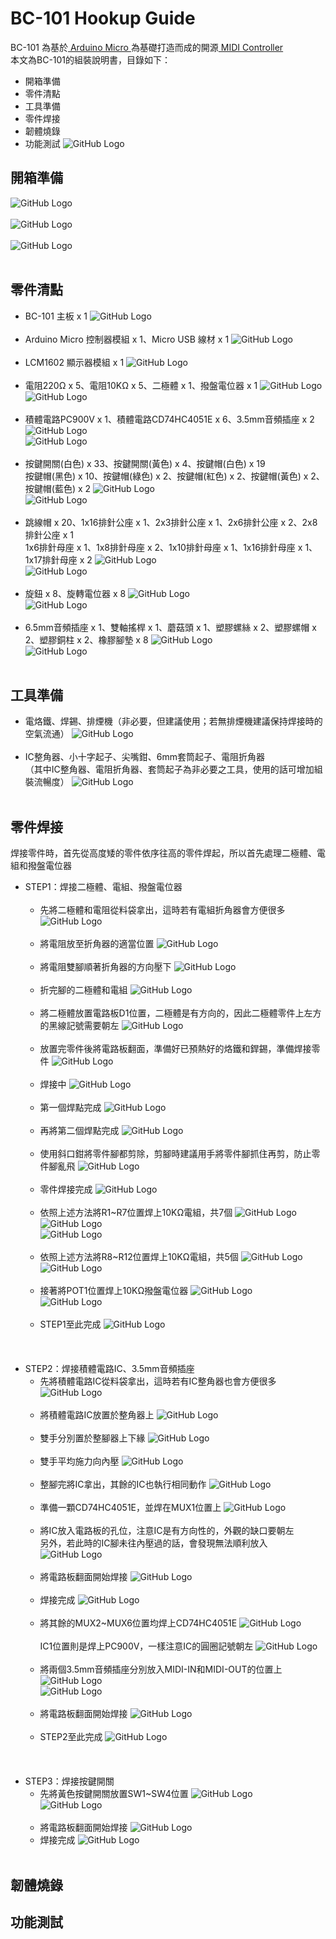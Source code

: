 # BC-101 Hookup Guide
BC-101 為基於[ Arduino Micro ](https://store.arduino.cc/usa/arduino-micro)為基礎打造而成的開源[ MIDI Controller ](https://en.wikipedia.org/wiki/MIDI_controller)<br>
本文為BC-101的組裝說明書，目錄如下：
* 開箱準備
* 零件清點
* 工具準備
* 零件焊接
* 韌體燒錄
* 功能測試
![GitHub Logo](https://mainnolab.files.wordpress.com/2021/05/00.png?w=1024)
## 開箱準備
![GitHub Logo](https://mainnolab.files.wordpress.com/2021/05/01-2.jpg?w=1024)<br><br>
![GitHub Logo](https://mainnolab.files.wordpress.com/2021/05/02-3.jpg?w=1024)<br><br>
![GitHub Logo](https://mainnolab.files.wordpress.com/2021/05/03-3.jpg?w=1024)<br><br>
## 零件清點
* BC-101 主板 x 1
![GitHub Logo](https://mainnolab.files.wordpress.com/2021/05/04.jpg?w=1024)<br><br>
* Arduino Micro 控制器模組 x 1、Micro USB 線材 x 1
![GitHub Logo](https://mainnolab.files.wordpress.com/2021/05/05.jpg?w=1024)<br><br>
* LCM1602 顯示器模組 x 1
![GitHub Logo](https://mainnolab.files.wordpress.com/2021/05/06.jpg?w=1024)<br><br>
* 電阻220Ω x 5、電阻10KΩ x 5、二極體 x 1、撥盤電位器 x 1
![GitHub Logo](https://mainnolab.files.wordpress.com/2021/05/08.jpg?w=1024)<br>
![GitHub Logo](https://mainnolab.files.wordpress.com/2021/05/07.jpg?w=1024)<br><br>
* 積體電路PC900V x 1、積體電路CD74HC4051E x 6、3.5mm音頻插座 x 2
![GitHub Logo](https://mainnolab.files.wordpress.com/2021/05/10.jpg?w=1024)<br>
![GitHub Logo](https://mainnolab.files.wordpress.com/2021/05/09.jpg?w=1024)<br><br>
* 按鍵開關(白色) x 33、按鍵開關(黃色) x 4、按鍵帽(白色) x 19<br>按鍵帽(黑色) x 10、按鍵帽(綠色) x 2、按鍵帽(紅色) x 2、按鍵帽(黃色) x 2、按鍵帽(藍色) x 2
![GitHub Logo](https://mainnolab.files.wordpress.com/2021/05/12.jpg?w=1024)<br>
![GitHub Logo](https://mainnolab.files.wordpress.com/2021/05/11.jpg?w=1024)<br><br>
* 跳線帽 x 20、1x16排針公座 x 1、2x3排針公座 x 1、2x6排針公座 x 2、2x8排針公座 x 1<br>1x6排針母座 x 1、1x8排針母座 x 2、1x10排針母座 x 1、1x16排針母座 x 1、1x17排針母座 x 2
![GitHub Logo](https://mainnolab.files.wordpress.com/2021/05/14.jpg?w=1024)<br>
![GitHub Logo](https://mainnolab.files.wordpress.com/2021/05/13.jpg?w=1024)<br><br>
* 旋鈕 x 8、旋轉電位器 x 8
![GitHub Logo](https://mainnolab.files.wordpress.com/2021/05/16.jpg?w=1024)<br>
![GitHub Logo](https://mainnolab.files.wordpress.com/2021/05/15.jpg?w=1024)<br><br>
* 6.5mm音頻插座 x 1、雙軸搖桿 x 1、蘑菇頭 x 1、塑膠螺絲 x 2、塑膠螺帽 x 2、塑膠銅柱 x 2、橡膠腳墊 x 8
![GitHub Logo](https://mainnolab.files.wordpress.com/2021/05/18.jpg?w=1024)<br>
![GitHub Logo](https://mainnolab.files.wordpress.com/2021/05/17.jpg?w=1024)<br><br>
## 工具準備
* 電烙鐵、焊錫、排煙機（非必要，但建議使用；若無排煙機建議保持焊接時的空氣流通）
![GitHub Logo](https://mainnolab.files.wordpress.com/2021/05/19.jpg?w=1024)<br><br>
* IC整角器、小十字起子、尖嘴鉗、6mm套筒起子、電阻折角器<br>
（其中IC整角器、電阻折角器、套筒起子為非必要之工具，使用的話可增加組裝流暢度）
![GitHub Logo](https://mainnolab.files.wordpress.com/2021/05/20.jpg?w=1024)<br><br>
## 零件焊接
焊接零件時，首先從高度矮的零件依序往高的零件焊起，所以首先處理二極體、電組和撥盤電位器<br>
- STEP1：焊接二極體、電組、撥盤電位器<br><br>
  - 先將二極體和電阻從料袋拿出，這時若有電組折角器會方便很多
![GitHub Logo](https://mainnolab.files.wordpress.com/2021/05/21.jpg?w=1024)<br><br>
  - 將電阻放至折角器的適當位置
![GitHub Logo](https://mainnolab.files.wordpress.com/2021/05/22.jpg?w=1024)<br><br>
  - 將電阻雙腳順著折角器的方向壓下
![GitHub Logo](https://mainnolab.files.wordpress.com/2021/05/23.jpg?w=1024)<br><br>
  - 折完腳的二極體和電組
![GitHub Logo](https://mainnolab.files.wordpress.com/2021/05/24.jpg?w=1024)<br><br>
  - 將二極體放置電路板D1位置，二極體是有方向的，因此二極體零件上左方的黑線記號需要朝左
![GitHub Logo](https://mainnolab.files.wordpress.com/2021/05/34.jpg?w=1024)<br><br>
  - 放置完零件後將電路板翻面，準備好已預熱好的烙鐵和銲錫，準備焊接零件
![GitHub Logo](https://mainnolab.files.wordpress.com/2021/05/26.jpg?w=1024)<br><br>
  - 焊接中
![GitHub Logo](https://mainnolab.files.wordpress.com/2021/05/27.jpg?w=1024)<br><br>
  - 第一個焊點完成
![GitHub Logo](https://mainnolab.files.wordpress.com/2021/05/28.jpg?w=1024)<br><br>
  - 再將第二個焊點完成
![GitHub Logo](https://mainnolab.files.wordpress.com/2021/05/29.jpg?w=1024)<br><br>
  - 使用斜口鉗將零件腳都剪除，剪腳時建議用手將零件腳抓住再剪，防止零件腳亂飛
![GitHub Logo](https://mainnolab.files.wordpress.com/2021/05/30.jpg?w=1024)<br><br>
  - 零件焊接完成
![GitHub Logo](https://mainnolab.files.wordpress.com/2021/05/31.jpg?w=1024)<br><br>
  - 依照上述方法將R1~R7位置焊上10KΩ電組，共7個
![GitHub Logo](https://mainnolab.files.wordpress.com/2021/05/32.jpg?w=1024)<br>
![GitHub Logo](https://mainnolab.files.wordpress.com/2021/05/35.jpg?w=1024)<br>
![GitHub Logo](https://mainnolab.files.wordpress.com/2021/05/33.jpg?w=1024)<br><br>
  - 依照上述方法將R8~R12位置焊上10KΩ電組，共5個
![GitHub Logo](https://mainnolab.files.wordpress.com/2021/05/37.jpg?w=1024)<br>
![GitHub Logo](https://mainnolab.files.wordpress.com/2021/05/36.jpg?w=1024)<br><br>
  - 接著將POT1位置焊上10KΩ撥盤電位器
![GitHub Logo](https://mainnolab.files.wordpress.com/2021/05/38.jpg?w=1024)<br>
![GitHub Logo](https://mainnolab.files.wordpress.com/2021/05/39.jpg?w=1024)<br><br>
  - STEP1至此完成
![GitHub Logo](https://mainnolab.files.wordpress.com/2021/05/40.jpg?w=1024)<br><br><br><br>
- STEP2：焊接積體電路IC、3.5mm音頻插座<br>
  - 先將積體電路IC從料袋拿出，這時若有IC整角器也會方便很多
![GitHub Logo](https://mainnolab.files.wordpress.com/2021/05/41.jpg?w=1024)<br><br>
  - 將積體電路IC放置於整角器上
![GitHub Logo](https://mainnolab.files.wordpress.com/2021/05/42.jpg?w=1024)<br><br>
  - 雙手分別置於整腳器上下緣
![GitHub Logo](https://mainnolab.files.wordpress.com/2021/05/43.jpg?w=1024)<br><br>
  - 雙手平均施力向內壓
![GitHub Logo](https://mainnolab.files.wordpress.com/2021/05/44.jpg?w=1024)<br><br>
  - 整腳完將IC拿出，其餘的IC也執行相同動作
![GitHub Logo](https://mainnolab.files.wordpress.com/2021/05/45.jpg?w=1024)<br><br>
  - 準備一顆CD74HC4051E，並焊在MUX1位置上
![GitHub Logo](https://mainnolab.files.wordpress.com/2021/05/46.jpg?w=1024)<br><br>
  - 將IC放入電路板的孔位，注意IC是有方向性的，外觀的缺口要朝左<br>另外，若此時的IC腳未往內壓過的話，會發現無法順利放入
![GitHub Logo](https://mainnolab.files.wordpress.com/2021/05/47.jpg?w=1024)<br><br>
  - 將電路板翻面開始焊接
![GitHub Logo](https://mainnolab.files.wordpress.com/2021/05/48.jpg?w=1024)<br><br>
  - 焊接完成
![GitHub Logo](https://mainnolab.files.wordpress.com/2021/05/49-1.jpg?w=1024)<br><br>
  - 將其餘的MUX2~MUX6位置均焊上CD74HC4051E
![GitHub Logo](https://mainnolab.files.wordpress.com/2021/05/50-1.jpg?w=1024)<br><br>
IC1位置則是焊上PC900V，一樣注意IC的圓圈記號朝左
![GitHub Logo](https://mainnolab.files.wordpress.com/2021/05/51.jpg?w=1024)<br><br>
  - 將兩個3.5mm音頻插座分別放入MIDI-IN和MIDI-OUT的位置上
![GitHub Logo](https://mainnolab.files.wordpress.com/2021/05/52.jpg?w=1024)<br>
![GitHub Logo](https://mainnolab.files.wordpress.com/2021/05/53.jpg?w=1024)<br><br>
  - 將電路板翻面開始焊接
![GitHub Logo](https://mainnolab.files.wordpress.com/2021/05/54.jpg?w=1024)<br><br>
  - STEP2至此完成
![GitHub Logo](https://mainnolab.files.wordpress.com/2021/05/55.jpg?w=1024)<br><br><br><br>
- STEP3：焊接按鍵開關<br>
  - 先將黃色按鍵開關放置SW1~SW4位置
![GitHub Logo](https://mainnolab.files.wordpress.com/2021/05/56.jpg?w=1024)<br>
![GitHub Logo](https://mainnolab.files.wordpress.com/2021/05/59.jpg?w=1024)<br><br>
  - 將電路板翻面開始焊接
![GitHub Logo](https://mainnolab.files.wordpress.com/2021/05/57.jpg?w=1024)<br>
  - 焊接完成
![GitHub Logo](https://mainnolab.files.wordpress.com/2021/05/58.jpg?w=1024)<br><br>
## 韌體燒錄
## 功能測試
